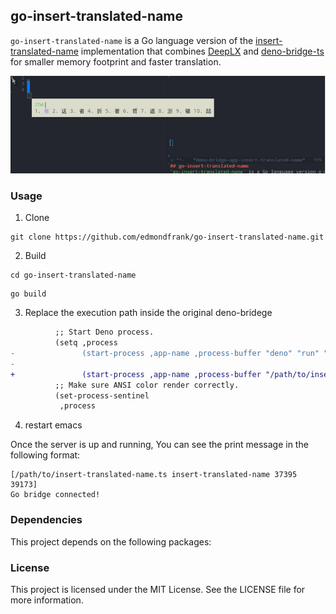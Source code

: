 ## go-insert-translated-name
`go-insert-translated-name` is a Go language version of the [insert-translated-name](https://github.com/manateelazycat/insert-translated-name) implementation that combines [DeepLX](https://github.com/OwO-Network/DeepLX) and [deno-bridge-ts](https://github.com/manateelazycat/deno-bridge-ts) for smaller memory footprint and faster translation.

![demo](./demo.gif)

### Usage
1. Clone
```
git clone https://github.com/edmondfrank/go-insert-translated-name.git
```
2. Build
```
cd go-insert-translated-name
```
```
go build
```
3. Replace the execution path inside the original deno-bridege
```diff
          ;; Start Deno process.
          (setq ,process
-               (start-process ,app-name ,process-buffer "deno" "run" "-A" "--unstable" ,ts-path ,app-name ,deno-port ,emacs-port))
-
+               (start-process ,app-name ,process-buffer "/path/to/insert-translated-name/insert-translated-name", ts-path, app-name, deno-port, emacs-port))
          ;; Make sure ANSI color render correctly.
          (set-process-sentinel
           ,process

```

4. restart emacs

Once the server is up and running, You can see the print message in the following format:

```
[/path/to/insert-translated-name.ts insert-translated-name 37395 39173]
Go bridge connected!
```



### Dependencies
This project depends on the following packages:


### License
This project is licensed under the MIT License. See the LICENSE file for more information.
